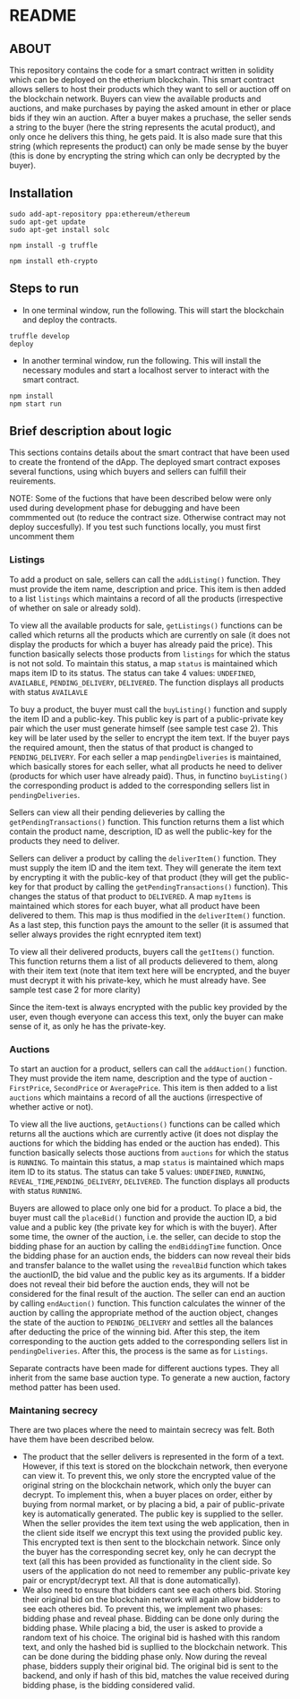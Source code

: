 # README
## ABOUT
This repository contains the code for a smart contract written in solidity which can be deployed on the etherium blockchain.
This smart contract allows sellers to host their products which they want to sell or auction off on the blockchain network. Buyers can view the available products and auctions, and make purchases by paying the asked amount in ether or place bids if they win an auction. After a buyer makes a pruchase, the seller sends a string to the buyer (here the string represents the acutal product), and only once he delivers this thing, he gets paid. It is also made sure that this string (which represents the product) can only be made sense by the buyer (this is done by encrypting the string which can only be decrypted by the buyer).

## Installation
```
sudo add-apt-repository ppa:ethereum/ethereum
sudo apt-get update
sudo apt-get install solc

npm install -g truffle

npm install eth-crypto 
```

## Steps to run
-   In one terminal window, run the following. This will start the blockchain and deploy the contracts.
```
truffle develop
deploy
```
-   In another terminal window, run the following. This will install the necessary modules and start a localhost server to interact with the smart contract.
```
npm install
npm start run
```

## Brief description about logic
This sections contains details about the smart contract that have been used to create the frontend of the dApp. The deployed smart contract exposes several functions, using which buyers and sellers can fulfill their reuirements.

NOTE: Some of the fuctions that have been described below were only used during development phase for debugging and have been commmented out (to reduce the contract size. Otherwise contract may not deploy succesfully). If you test such functions locally, you must first uncomment them

### Listings
To add a product on sale, sellers can call the ```addListing()``` function. They must provide the item name, description and price. This item is then added to a list ```listings``` which maintains a record of all the products (irrespective of whether on sale or already sold).

To view all the available products for sale, ```getListings()``` functions can be called which returns all the products which are currently on sale (it does not display the products for which a buyer has already paid the price). This function basically selects those products from ```listings``` for which the status is not not sold. To maintain this status, a map ```status``` is maintained which maps item ID to its status. The status can take 4 values: ```UNDEFINED```, ```AVAILABLE```, ```PENDING_DELIVERY```, ```DELIVERED```. The function displays all products with status ```AVAILAVLE```

To buy a product, the buyer must call the ```buyListing()``` function and supply the item ID and a public-key. This public key is part of a public-private key pair which the user must generate himself (see sample test case 2). This key will be later used by the seller to encrypt the item text. If the buyer pays the required amount, then the status of that product is changed to ```PENDING_DELIVERY```. For each seller a map ```pendingDeliveries``` is maintained, which basically stores for each seller, what all products he need to deliver (products for which user have already paid). Thus, in functino ```buyListing()``` the corresponding product is added to the corresponding sellers list in ```pendingDeliveries```.

Sellers can view all their pending delieveries by calling the ```getPendingTransactions()``` function. This function returns them a list which contain the product name, description, ID as well the public-key for the products they need to deliver.

Sellers can deliver a product by calling the ```deliverItem()``` function. They must supply the item ID and the item text. They will generate the item text by encrypting it with the public-key of that product (they will get the public-key for that product by calling the ```getPendingTransactions()``` function). This changes the status of that product to ```DELIVERED```. A map ```myItems``` is maintained which stores for each buyer, what all product have been delivered to them. This map is thus modified in the ```deliverItem()``` function. As a last step, this function pays the amount to the seller (it is assumed that seller always provides the right ecnrypted item text)

To view all their delivered products, buyers call the ```getItems()``` function. This function returns them a list of all products delievered to them, along with their item text (note that item text here will be encrypted, and the buyer must decrypt it with his private-key, which he must already have. See sample test case 2 for more clarity)

Since the item-text is always encrypted with the public key provided by the user, even though everyone can access this text, only the buyer can make sense of it, as only he has the private-key.

### Auctions
To start an auction for a product, sellers can call the ```addAuction()``` function. They must provide the item name, description and the type of auction - ```FirstPrice```, ```SecondPrice``` or ```AveragePrice```. This item is then added to a list ```auctions``` which maintains a record of all the auctions (irrespective of whether active or not).

To view all the live auctions, ```getAuctions()``` functions can be called which returns all the auctions which are currently active (it does not display the auctions for which the bidding has ended or the auction has ended). This function basically selects those auctions from ```auctions``` for which the status is ```RUNNING```. To maintain this status, a map ```status``` is maintained which maps item ID to its status. The status can take 5 values: ```UNDEFINED```, ```RUNNING```, ```REVEAL_TIME```,```PENDING_DELIVERY```, ```DELIVERED```. The function displays all products with status ```RUNNING```.

Buyers are allowed to place only one bid for a product. To place a bid, the buyer must call the ```placeBid()``` function and provide the auction ID, a bid value and a public key (the private key for which is with the buyer). After some time, the owner of the auction, i.e. the seller, can decide to stop the bidding phase for an auction by calling the ```endBiddingTime``` function. Once the bidding phase for an auction ends, the bidders can now reveal their bids and transfer balance to the wallet using the ```revealBid``` function which takes the auctionID, the bid value and the public key as its arguments. If a bidder does not reveal their bid before the auction ends, they will not be considered for the final result of the auction. The seller can end an auction by calling ```endAuction()``` function. This function calculates the winner of the auction by calling the appropriate method of the auction object, changes the state of the auction to ```PENDING_DELIVERY``` and settles all the balances after deducting the price of the winning bid. After this step, the item corresponding to the auction gets added to the corresponding sellers list in ```pendingDeliveries```. After this, the process is the same as for ```Listings```.

Separate contracts have been made for different auctions types. They all inherit from the same base auction type. To generate a new auction, factory method patter has been used.

### Maintaning secrecy
There are two places where the need to maintain secrecy was felt. Both have them have been described below.
- The product that the seller delivers is represented in the form of a text. However, if this text is stored on the blockchain network, then everyone can view it. To prevent this, we only store the encrypted value of the original string on the blockchain network, which only the buyer can decrypt. To implement this, when a buyer places on order, either by buying from normal market, or by placing a bid, a pair of public-private key is automatically generated. The public key is supplied to the seller. When the seller provides the item text using the web application, then in the client side itself we encrypt this text using the provided public key. This encrypted text is then sent to the blockchain network. Since only the buyer has the corresponding secret key, only he can decrypt the text (all this has been provided as functionality in the client side. So users of the application do not need to remember any public-private key pair or encrypt/decrypt text. All that is done automatically).
- We also need to ensure that bidders cant see each others bid. Storing their original bid on the blockchain network will again allow bidders to see each otheres bid. To prevent this, we implement two phases: bidding phase and reveal phase. Bidding can be done only during the bidding phase. While placing a bid, the user is asked to provide a random text of his choice. The original bid is hashed with this random text, and only the hashed bid is supllied to the blockchain network. This can be done during the bidding phase only. Now during the reveal phase, bidders supply their original bid. The original bid is sent to the backend, and only if hash of this bid, matches the value received during bidding phase, is the bidding considered valid.


